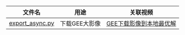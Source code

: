 |文件名|用途|关联视频|
|---|---|---|
|[export_async.py](export_async.py)|下载GEE大影像|[GEE下载影像到本地最优解](https://www.bilibili.com/video/BV1ed4y137iX)|
